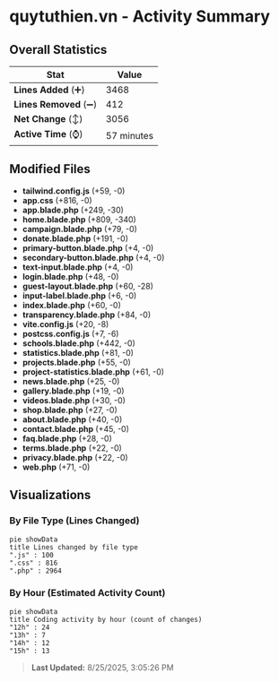 # quytuthien.vn - Activity Summary 

## Overall Statistics

| Stat                   | Value                                                             |
| ---------------------- | ----------------------------------------------------------------- |
| **Lines Added** (➕)   | 3468                                          |
| **Lines Removed** (➖) | 412                                        |
| **Net Change** (↕)    | 3056                |
| **Active Time** (⌚)   | 57 minutes |


## Modified Files
- **tailwind.config.js** (+59, -0)
- **app.css** (+816, -0)
- **app.blade.php** (+249, -30)
- **home.blade.php** (+809, -340)
- **campaign.blade.php** (+79, -0)
- **donate.blade.php** (+191, -0)
- **primary-button.blade.php** (+4, -0)
- **secondary-button.blade.php** (+4, -0)
- **text-input.blade.php** (+4, -0)
- **login.blade.php** (+48, -0)
- **guest-layout.blade.php** (+60, -28)
- **input-label.blade.php** (+6, -0)
- **index.blade.php** (+60, -0)
- **transparency.blade.php** (+84, -0)
- **vite.config.js** (+20, -8)
- **postcss.config.js** (+7, -6)
- **schools.blade.php** (+442, -0)
- **statistics.blade.php** (+81, -0)
- **projects.blade.php** (+55, -0)
- **project-statistics.blade.php** (+61, -0)
- **news.blade.php** (+25, -0)
- **gallery.blade.php** (+19, -0)
- **videos.blade.php** (+30, -0)
- **shop.blade.php** (+27, -0)
- **about.blade.php** (+40, -0)
- **contact.blade.php** (+45, -0)
- **faq.blade.php** (+28, -0)
- **terms.blade.php** (+22, -0)
- **privacy.blade.php** (+22, -0)
- **web.php** (+71, -0)

## Visualizations

### By File Type (Lines Changed)

```mermaid
pie showData
title Lines changed by file type
".js" : 100
".css" : 816
".php" : 2964
```

### By Hour (Estimated Activity Count)

```mermaid
pie showData
title Coding activity by hour (count of changes)
"12h" : 24
"13h" : 7
"14h" : 12
"15h" : 13
```


> **Last Updated:** 8/25/2025, 3:05:26 PM